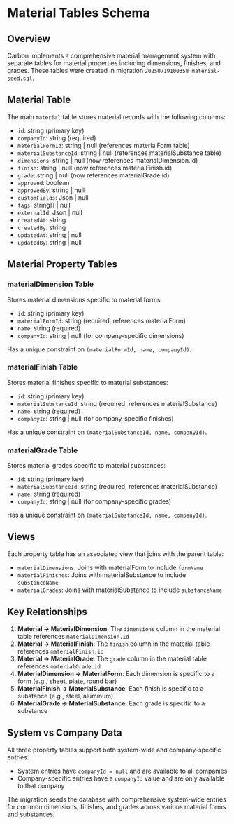 # Material Tables Schema

## Overview

Carbon implements a comprehensive material management system with separate tables for material properties including dimensions, finishes, and grades. These tables were created in migration `20250719100358_material-seed.sql`.

## Material Table

The main `material` table stores material records with the following columns:

- `id`: string (primary key)
- `companyId`: string (required)
- `materialFormId`: string | null (references materialForm table)
- `materialSubstanceId`: string | null (references materialSubstance table)
- `dimensions`: string | null (now references materialDimension.id)
- `finish`: string | null (now references materialFinish.id)
- `grade`: string | null (now references materialGrade.id)
- `approved`: boolean
- `approvedBy`: string | null
- `customFields`: Json | null
- `tags`: string[] | null
- `externalId`: Json | null
- `createdAt`: string
- `createdBy`: string
- `updatedAt`: string | null
- `updatedBy`: string | null

## Material Property Tables

### materialDimension Table

Stores material dimensions specific to material forms:

- `id`: string (primary key)
- `materialFormId`: string (required, references materialForm)
- `name`: string (required)
- `companyId`: string | null (for company-specific dimensions)

Has a unique constraint on `(materialFormId, name, companyId)`.

### materialFinish Table

Stores material finishes specific to material substances:

- `id`: string (primary key)
- `materialSubstanceId`: string (required, references materialSubstance)
- `name`: string (required)
- `companyId`: string | null (for company-specific finishes)

Has a unique constraint on `(materialSubstanceId, name, companyId)`.

### materialGrade Table

Stores material grades specific to material substances:

- `id`: string (primary key)
- `materialSubstanceId`: string (required, references materialSubstance)
- `name`: string (required)
- `companyId`: string | null (for company-specific grades)

Has a unique constraint on `(materialSubstanceId, name, companyId)`.

## Views

Each property table has an associated view that joins with the parent table:

- `materialDimensions`: Joins with materialForm to include `formName`
- `materialFinishes`: Joins with materialSubstance to include `substanceName`
- `materialGrades`: Joins with materialSubstance to include `substanceName`

## Key Relationships

1. **Material → MaterialDimension**: The `dimensions` column in the material table references `materialDimension.id`
2. **Material → MaterialFinish**: The `finish` column in the material table references `materialFinish.id`
3. **Material → MaterialGrade**: The `grade` column in the material table references `materialGrade.id`
4. **MaterialDimension → MaterialForm**: Each dimension is specific to a form (e.g., sheet, plate, round bar)
5. **MaterialFinish → MaterialSubstance**: Each finish is specific to a substance (e.g., steel, aluminum)
6. **MaterialGrade → MaterialSubstance**: Each grade is specific to a substance

## System vs Company Data

All three property tables support both system-wide and company-specific entries:
- System entries have `companyId = null` and are available to all companies
- Company-specific entries have a `companyId` value and are only available to that company

The migration seeds the database with comprehensive system-wide entries for common dimensions, finishes, and grades across various material forms and substances.